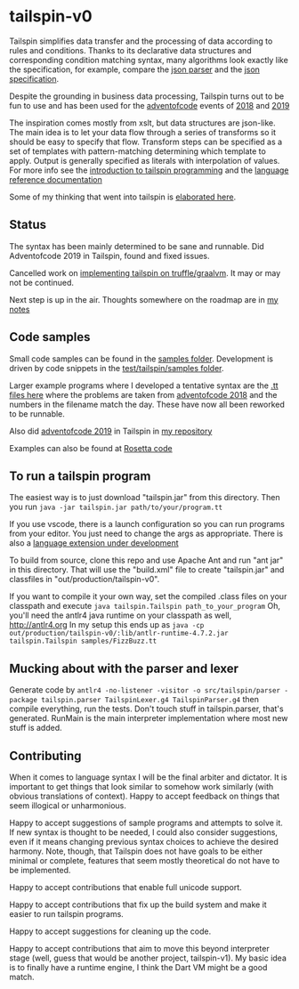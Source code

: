 # tailspin-v0
Tailspin simplifies data transfer and the processing of data according to rules and conditions.
Thanks to its declarative data structures and corresponding condition matching syntax,
many algorithms look exactly like the specification, for example, compare the
[json parser](https://github.com/tobega/tailspin-v0/blob/master/samples/JSON.tt#L14)
and the [json specification](https://www.json.org/json-en.html).

Despite the grounding in business data processing, Tailspin turns out to be fun to use and has been
used for the [adventofcode](https://adventofcode.com/) events of [2018](https://github.com/tobega/aoc2018)
and [2019](https://github.com/tobega/aoc2019)

The inspiration comes mostly from xslt, but data structures are json-like. The main idea is to let your data flow through
a series of transforms so it should be easy to specify that flow. Transform steps can be specified as a set of templates with
pattern-matching determining which template to apply. Output is generally specified as literals with interpolation of values.
For more info see the [introduction to tailspin programming](https://tobega.blogspot.com/2020/05/a-little-tailspin.html)
 and the [language reference documentation](TailspinReference.md)

Some of my thinking that went into tailspin is [elaborated here](https://cygni.se/the-perfect-programming-language/).

## Status
The syntax has been mainly determined to be sane and runnable. Did Adventofcode 2019 in Tailspin, found and fixed issues.

Cancelled work on [implementing tailspin on truffle/graalvm](https://github.com/tobega/tailspin-truffle). It may or may not be continued.

Next step is up in the air. Thoughts somewhere on the roadmap are in [my notes](notes.txt)

## Code samples
Small code samples can be found in the [samples folder](https://github.com/tobega/tailspin-v0/tree/master/samples).
Development is driven by code snippets in the [test/tailspin/samples folder](https://github.com/tobega/tailspin-v0/tree/master/test/tailspin/samples).

Larger example programs where I developed a tentative syntax are the [.tt files here](https://github.com/tobega/aoc2018) where the
problems are taken from [adventofcode 2018](https://adventofcode.com/2018) and the numbers in the filename match the day. These have now all been reworked to
be runnable.

Also did [adventofcode 2019](https://adventofcode.com/2019) in Tailspin in [my repository](https://github.com/tobega/aoc2019)

Examples can also be found at [Rosetta code](http://www.rosettacode.org/wiki/Category:Tailspin)

## To run a tailspin program
The easiest way is to just download "tailspin.jar" from this directory. Then you run `java -jar tailspin.jar path/to/your/program.tt`

If you use vscode, there is a launch configuration so you can run programs from your editor. You just need to change the args as appropriate. There is also a [language extension under development](https://github.com/tobega/vsc-tailspin-language)

To build from source, clone this repo and use Apache Ant and run "ant jar" in this directory. That will use the "build.xml" file to create "tailspin.jar" and classfiles in "out/production/tailspin-v0".

If you want to compile it your own way, set the compiled .class files on your
classpath and execute `java tailspin.Tailspin path_to_your_program`
Oh, you'll need the antlr4 java runtime on your classpath as well, http://antlr4.org
In my setup this ends up as `java -cp out/production/tailspin-v0/:lib/antlr-runtime-4.7.2.jar tailspin.Tailspin samples/FizzBuzz.tt`

## Mucking about with the parser and lexer
Generate code by
`antlr4 -no-listener -visitor -o src/tailspin/parser -package tailspin.parser TailspinLexer.g4 TailspinParser.g4`
then compile everything, run the tests.
Don't touch stuff in tailspin.parser, that's generated. RunMain is the
main interpreter implementation where most new stuff is added.

## Contributing
When it comes to language syntax I will be the final arbiter and dictator. It is
important to get things that look similar to somehow work similarly
(with obvious translations of context). Happy to accept feedback on things that seem illogical
or unharmonious.

Happy to accept suggestions of sample programs and attempts to solve it. If new syntax is thought
to be needed, I could also consider suggestions, even if it means changing previous syntax
choices to achieve the desired harmony. Note, though, that Tailspin does not have goals to be either
minimal or complete, features that seem mostly theoretical do not have to be implemented.

Happy to accept contributions that enable full unicode support.

Happy to accept contributions that fix up the build system and make it easier to run tailspin programs.

Happy to accept suggestions for cleaning up the code.

Happy to accept contributions that aim to move this beyond interpreter stage (well, guess that would be another project, tailspin-v1).
My basic idea is to finally have a runtime engine, I think the Dart VM might be a good match.
